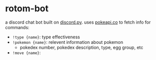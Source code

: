 # rotom-bot

a discord chat bot built on [discord.py](https://github.com/Rapptz/discord.py). uses [pokeapi.co](http://pokeapi.co) to fetch info for commands:

* `!type {name}`: type effectiveness
* `!pokemon {name}`: relevent information about pokemon
  * pokedex number, pokedex description, type, egg group, etc
* `!move {name}`: 
